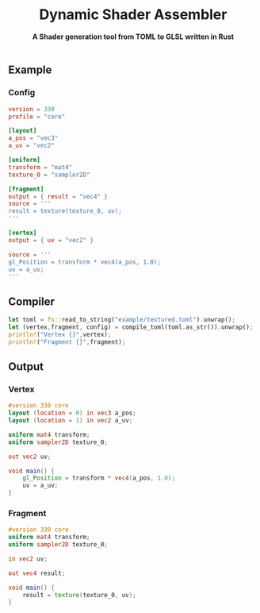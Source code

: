 <h1 align="center">Dynamic Shader Assembler</h1>
<div align="center">
  <strong>
    A Shader generation tool from TOML to GLSL written in Rust
  </strong>
</div>
<br />
<div align="center">

[//]: # (  <a href="https://crates.io/crates/async-observable">)

[//]: # (    <img src="https://img.shields.io/crates/v/async-observable.svg?style=flat-square")

[//]: # (    alt="crates.io version" />)

[//]: # (  </a>)
</div>

## Example


### Config

```toml
version = 330
profile = "core"

[layout]
a_pos = "vec3"
a_uv = "vec2"

[uniform]
transform = "mat4"
texture_0 = "sampler2D"

[fragment]
output = { result = "vec4" }
source = '''
result = texture(texture_0, uv);
'''

[vertex]
output = { uv = "vec2" }

source = '''
gl_Position = transform * vec4(a_pos, 1.0);
uv = a_uv;
'''
```

## Compiler 
```rust
let toml = fs::read_to_string("example/textured.toml").unwrap();
let (vertex,fragment, config) = compile_toml(toml.as_str()).unwrap();
println!("Vertex {}",vertex);
println!("Fragment {}",fragment);
```

## Output 

### Vertex
```glsl
#version 330 core
layout (location = 0) in vec3 a_pos; 
layout (location = 1) in vec2 a_uv; 

uniform mat4 transform; 
uniform sampler2D texture_0; 

out vec2 uv; 

void main() {
    gl_Position = transform * vec4(a_pos, 1.0);
    uv = a_uv;
}
```
### Fragment
```glsl
#version 330 core
uniform mat4 transform; 
uniform sampler2D texture_0; 

in vec2 uv; 

out vec4 result; 

void main() {
    result = texture(texture_0, uv);
}
```





